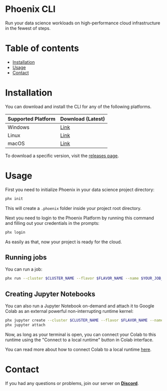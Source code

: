 # Phoenix CLI
Run your data science workloads on high-performance cloud infrastructure in the fewest of steps.

# Table of contents
- [Installation](#installation)
- [Usage](#usage)
- [Contact](#contact)

# Installation

You can download and install the CLI for any of the following platforms.

| Supported Platform | Download (Latest)            |
| -------------------| -----------------------------|
| Windows            | [Link][latest-windows-amd64] |
| Linux              | [Link][latest-linux-amd64]   |
| macOS              | [Link][latest-macos-amd64]   |

[latest-windows-amd64]: https://github.com/RoboEpics/phoenix-binaries/releases/download/v0.2.0/phx-windows-amd64.exe
[latest-linux-amd64]: https://github.com/RoboEpics/phoenix-binaries/releases/download/v0.2.0/phx-linux-amd64
[latest-macos-amd64]: https://github.com/RoboEpics/phoenix-binaries/releases/download/v0.2.0/phx-darwin-amd64

To download a specific version, visit the [releases page](https://github.com/RoboEpics/phoenix-binaries/releases).

# Usage

First you need to initialize Phoenix in your data science project directory:

```bash
phx init
```

This will create a `.phoenix` folder inside your project root directory.

Next you need to login to the Phoenix Platform by running this command and filling out your credentials in the prompts:

```bash
phx login
```

As easily as that, now your project is ready for the cloud.

## Running jobs

You can run a job:

```bash
phx run --cluster $CLUSTER_NAME --flavor $FLAVOR_NAME --name $YOUR_JOB_NAME $COMMAND $ARGS
```

## Creating Jupyter Notebooks

You can also run a Jupyter Notebook on-demand and attach it to Google Colab as an external powerful non-interrupting runtime kernel:

```bash
phx jupyter create --cluster $CLUSTER_NAME --flavor $FLAVOR_NAME --name $YOUR_JUPYTER_INSTANCE_NAME
phx jupyter attach
```

Now, as long as your terminal is open, you can connect your Colab to this runtime using the "Connect to a local runtime" button in Colab interface.

You can read more about how to connect Colab to a local runtime [here](https://research.google.com/colaboratory/local-runtimes.html).

# Contact
If you had any questions or problems, join our server on [**Discord**](https://discord.gg/8DMfjmn6gc).

